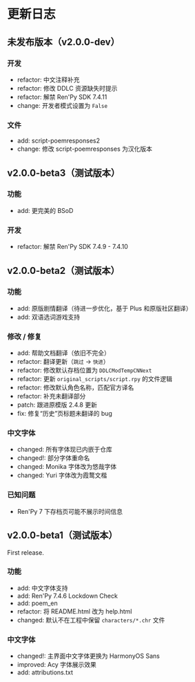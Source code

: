# 更新日志

## 未发布版本（v2.0.0-dev）

### 开发

- refactor: 中文注释补充
- refactor: 修改 DDLC 资源缺失时提示
- refactor: 解禁 Ren'Py SDK 7.4.11
- change: 开发者模式设置为 `False`

### 文件

- add: script-poemresponses2
- change: 修改 script-poemresponses 为汉化版本

## v2.0.0-beta3（测试版本）

### 功能

- add: 更完美的 BSoD

### 开发

- refactor: 解禁 Ren'Py SDK 7.4.9 - 7.4.10

## v2.0.0-beta2（测试版本）

### 功能
- add: 原版剧情翻译（待进一步优化，基于 Plus 和原版社区翻译）
- add: 双语选词游戏支持

### 修改 / 修复
- add: 帮助文档翻译（依旧不完全）
- refactor: 翻译更新（`跳过` -> `快进`）
- refactor: 修改默认存档位置为 `DDLCModTempCNNext`
- refactor: 更新 `original_scripts/script.rpy` 的文件逻辑
- refactor: 修改默认角色名称，匹配官方译名
- refactor: 补充未翻译部分
- patch: 跟进原模版 2.4.8 更新
- fix: 修复“历史”页标题未翻译的 bug

### 中文字体
- changed: 所有字体现已内嵌于仓库
- changed!: 部分字体重命名
- changed: Monika 字体改为悠哉字体
- changed: Yuri 字体改为霞鹜文楷

### 已知问题
- Ren'Py 7 下存档页可能不展示时间信息

## v2.0.0-beta1（测试版本）

First release.

### 功能
- add: 中文字体支持
- add: Ren'Py 7.4.6 Lockdown Check
- add: poem_en
- refactor: 将 README.html 改为 help.html
- changed: 默认不在工程中保留 `characters/*.chr` 文件

### 中文字体
- changed!: 主界面中文字体更换为 HarmonyOS Sans
- improved: Acy 字体展示效果
- add: attributions.txt
